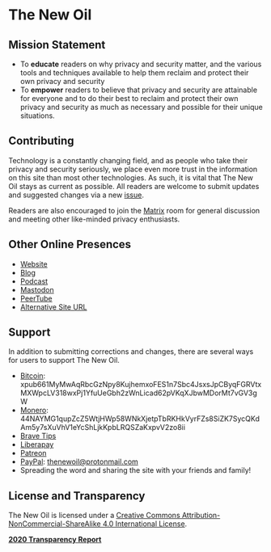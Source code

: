 # The New Oil

## Mission Statement

- To **educate** readers on why privacy and security matter, and the various tools and techniques available to help them reclaim and protect their own privacy and security
- To **empower** readers to believe that privacy and security are attainable for everyone and to do their best to reclaim and protect their own privacy and security as much as necessary and possible for their unique situations.

## Contributing

Technology is a constantly changing field, and as people who take their privacy and security seriously, we place even more trust in the information on this site than most other technologies. As such, it is vital that The New Oil stays as current as possible. All readers are welcome to submit updates and suggested changes via a new [issue](https://gitlab.com/nbartram/the-new-oil/-/issues).

Readers are also encouraged to join the [Matrix](https://riot.im/app/#/room/#TheNewOil:matrix.org) room for general discussion and meeting other like-minded privacy enthusiasts.

## Other Online Presences

- [Website](https://thenewoil.xyz/)
- [Blog](https://write.as/thenewoil/)
- [Podcast](https://surveillancereport.tech/)
- [Mastodon](https://freeradical.zone/@thenewoil)
- [PeerTube](https://peertube.thenewoil.xyz/video-channels/thenewoil/videos)
- [Alternative Site URL](https://thenewoil.org/)

## Support

In addition to submitting corrections and changes, there are several ways for users to support The New Oil.

- [Bitcoin](https://thenewoil.xyz/btc.html): xpub661MyMwAqRbcGzNpy8KujhemxoFES1n7Sbc4JsxsJpCByqFGRVtxMXWpcLV318wxPj1YfuUeGbh2zWnLicad62pVKqXJbwMDorMt7vGV3gW
- [Monero](https://thenewoil.xyz/xmr.html): 44NAYMG1qupZcZ5WtjHWp58WNkXjetpTbRKHkVyrFZs8SiZK7SycQKdAm5y7sXuVhV1eYcShLjkKpbLRQSZaKxpvV2zo8ii
- [Brave Tips](https://support.brave.com/hc/en-us/articles/360021123971-How-do-I-tip-websites-and-Content-Creators-in-Brave-Rewards-)
- [Liberapay](https://liberapay.com/thenewoil)
- [Patreon](https://www.patreon.com/thenewoil)
- [PayPal](https://www.paypal.com/donate?token=bsoRAryUMp9I3oU2oJeHIxCkMmXXjKjMUEpQgZZ1Eyuv5JKU_oMJHrhyH04rYD4HRPW7f8MQr619hH4v): thenewoil@protonmail.com
- Spreading the word and sharing the site with your friends and family!

## License and Transparency

The New Oil is licensed under a [Creative Commons Attribution-NonCommercial-ShareAlike 4.0 International License](http://creativecommons.org/licenses/by-nc-sa/4.0/).

**[2020 Transparency Report](https://write.as/thenewoil/2020-recap-2021-plans)**
